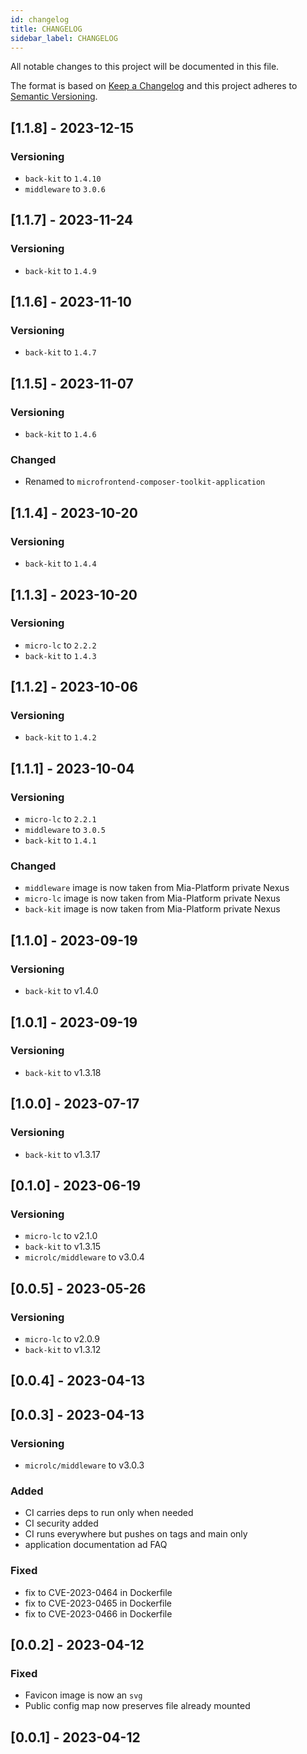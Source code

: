 ```yaml
---
id: changelog
title: CHANGELOG
sidebar_label: CHANGELOG
---
```


<!--
WARNING: this file was automatically generated by Mia-Platform Doc Aggregator.
DO NOT MODIFY IT BY HAND.
Instead, modify the source file and run the aggregator to regenerate this file.
-->

All notable changes to this project will be documented in this file.

The format is based on [Keep a Changelog](http://keepachangelog.com/en/1.0.0/)
and this project adheres to [Semantic Versioning](http://semver.org/spec/v2.0.0.html).

## [1.1.8] - 2023-12-15

### Versioning

- `back-kit` to `1.4.10`
- `middleware` to `3.0.6`

## [1.1.7] - 2023-11-24

### Versioning

- `back-kit` to `1.4.9`

## [1.1.6] - 2023-11-10

### Versioning

- `back-kit` to `1.4.7`

## [1.1.5] - 2023-11-07

### Versioning

- `back-kit` to `1.4.6`

### Changed

- Renamed to `microfrontend-composer-toolkit-application`

## [1.1.4] - 2023-10-20

### Versioning

- `back-kit` to `1.4.4`

## [1.1.3] - 2023-10-20

### Versioning

- `micro-lc` to `2.2.2`
- `back-kit` to `1.4.3`

## [1.1.2] - 2023-10-06

### Versioning

- `back-kit` to `1.4.2`

## [1.1.1] - 2023-10-04

### Versioning

- `micro-lc` to `2.2.1`
- `middleware` to `3.0.5`
- `back-kit` to `1.4.1`

### Changed

- `middleware` image is now taken from Mia-Platform private Nexus
- `micro-lc` image is now taken from Mia-Platform private Nexus
- `back-kit` image is now taken from Mia-Platform private Nexus

## [1.1.0] - 2023-09-19

### Versioning

- `back-kit` to v1.4.0

## [1.0.1] - 2023-09-19

### Versioning

- `back-kit` to v1.3.18

## [1.0.0] - 2023-07-17

### Versioning

- `back-kit` to v1.3.17

## [0.1.0] - 2023-06-19

### Versioning

- `micro-lc` to v2.1.0
- `back-kit` to v1.3.15
- `microlc/middleware` to v3.0.4

## [0.0.5] - 2023-05-26

### Versioning

- `micro-lc` to v2.0.9
- `back-kit` to v1.3.12

## [0.0.4] - 2023-04-13

## [0.0.3] - 2023-04-13

### Versioning

- `microlc/middleware` to v3.0.3

### Added

- CI carries deps to run only when needed
- CI security added
- CI runs everywhere but pushes on tags and main only
- application documentation ad FAQ

### Fixed

- fix to CVE-2023-0464 in Dockerfile
- fix to CVE-2023-0465 in Dockerfile
- fix to CVE-2023-0466 in Dockerfile

## [0.0.2] - 2023-04-12

### Fixed

- Favicon image is now an `svg`
- Public config map now preserves file already mounted

## [0.0.1] - 2023-04-12
